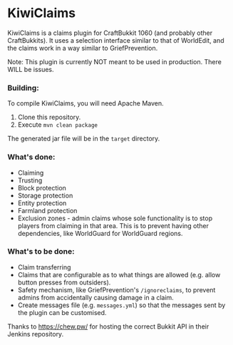 # KiwiClaims
KiwiClaims is a claims plugin for CraftBukkit 1060 (and probably other CraftBukkits). It uses a selection interface similar to that of WorldEdit, and the claims work in a way similar to GriefPrevention.

Note: This plugin is currently NOT meant to be used in production. There WILL be issues.

### Building:
To compile KiwiClaims, you will need Apache Maven.

1. Clone this repository.
2. Execute `mvn clean package`

The generated jar file will be in the `target` directory.

### What's done:
 * Claiming
 * Trusting
 * Block protection
 * Storage protection
 * Entity protection
 * Farmland protection
 * Exclusion zones - admin claims whose sole functionality is to stop players from claiming in that area. This is to prevent having other dependencies, like WorldGuard for WorldGuard regions.

### What's to be done:
 * Claim transferring
 * Claims that are configurable as to what things are allowed (e.g. allow button presses from outsiders).
 * Safety mechanism, like GriefPrevention's `/ignoreclaims`, to prevent admins from accidentally causing damage in a claim.
 * Create messages file (e.g. `messages.yml`) so that the messages sent by the plugin can be customised.

Thanks to https://chew.pw/ for hosting the correct Bukkit API in their Jenkins repository.
